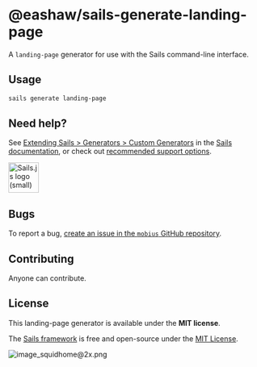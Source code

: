 # @eashaw/sails-generate-landing-page

A `landing-page` generator for use with the Sails command-line interface.

## Usage

```bash
sails generate landing-page
```

## Need help?

See [Extending Sails > Generators > Custom Generators](https://sailsjs.com/docs/concepts/extending-sails/generators/custom-generators) in the [Sails documentation](https://sailsjs.com/documentation), or check out [recommended support options](https://sailsjs.com/support).

<a href="https://sailsjs.com" target="_blank" title="Node.js framework for building realtime APIs."><img src="https://github-camo.global.ssl.fastly.net/9e49073459ed4e0e2687b80eaf515d87b0da4a6b/687474703a2f2f62616c64657264617368792e6769746875622e696f2f7361696c732f696d616765732f6c6f676f2e706e67" width=60 alt="Sails.js logo (small)"/></a>

## Bugs

To report a bug, [create an issue in the `mobius` GitHub repository](https://github.com/notawar/mobius/issues/new).

## Contributing

Anyone can contribute.

## License

This landing-page generator is available under the **MIT license**.

The [Sails framework](https://sailsjs.com) is free and open-source under the [MIT License](https://sailsjs.com/license).

![image_squidhome@2x.png](http://i.imgur.com/RIvu9.png)
